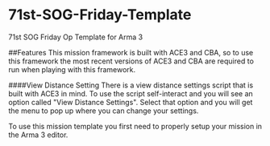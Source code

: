 # 71st-SOG-Friday-Template
71st SOG Friday Op Template for Arma 3

##Features
  This mission framework is built with ACE3 and CBA, so to use this framework the most recent versions of ACE3 and CBA are        required to run when playing with this framework.

####View Distance Setting
  There is a view distance settings script that is built with ACE3 in mind. To use the script self-interact and you will see an   option called "View Distance Settings". Select that option and you will get the menu to pop up where you can change your          settings.

To use this mission template you first need to properly setup your mission in the Arma 3 editor.
